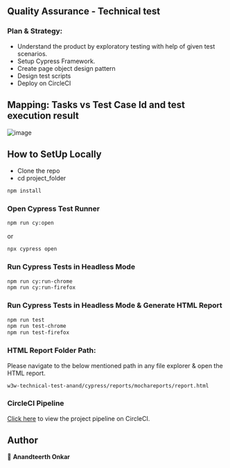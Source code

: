## Quality Assurance - Technical test


### Plan & Strategy:
* Understand the product by exploratory testing with help of given test scenarios.
* Setup Cypress Framework.
* Create page object design pattern
* Design test scripts
* Deploy on CircleCI


## Mapping: Tasks vs Test Case Id and test execution result

![image](https://user-images.githubusercontent.com/25897622/130294251-d7991abd-9956-463c-a833-e16100fcb85c.png)


## How to SetUp Locally

* Clone the repo
* cd project_folder

```sh
npm install
```


### Open Cypress Test Runner

```sh
npm run cy:open
```

or

```sh
npx cypress open
```


### Run Cypress Tests in Headless Mode

```sh
npm run cy:run-chrome
npm run cy:run-firefox
```


### Run Cypress Tests in Headless Mode & Generate HTML Report

```sh
npm run test
npm run test-chrome
npm run test-firefox
```


### HTML Report Folder Path:
Please navigate to the below mentioned path in any file explorer & open the HTML report. 

```sh
w3w-technical-test-anand/cypress/reports/mochareports/report.html
```

### CircleCI Pipeline
[Click here](https://app.circleci.com/pipelines/github/a-onkar/w3w-technical-test-anand) to view the project pipeline on CircleCI.


## Author

👤 **Anandteerth Onkar**
